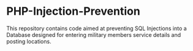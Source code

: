 # PHP-Injection-Prevention

<p> This repository contains code aimed at preventing SQL Injections into a Database designed for entering military members service details and posting locations. </p>
